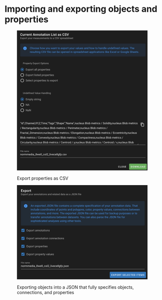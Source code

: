# Importing and exporting objects and properties





<figure><img src="../../.gitbook/assets/image (1).png" alt="" width="563"><figcaption><p>Export properties as CSV</p></figcaption></figure>



<figure><img src="../../.gitbook/assets/image.png" alt="" width="563"><figcaption><p>Exporting objects into a JSON that fully specifies objects, connections, and properties</p></figcaption></figure>





